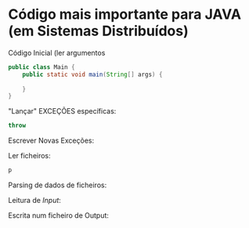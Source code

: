 # Código mais importante para JAVA (em Sistemas Distribuídos)

Código Inicial (ler argumentos
```java
public class Main {
    public static void main(String[] args) {
    
    }
}
```

"Lançar" EXCEÇÕES específicas:
```java
throw
```

Escrever Novas Exceções:

Ler ficheiros:
```java
p
```

Parsing de dados de ficheiros:


Leitura de _Input_:


Escrita num ficheiro de Output:
